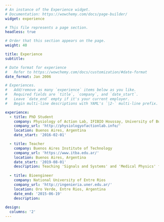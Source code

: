 ```yaml
---
# An instance of the Experience widget.
# Documentation: https://wowchemy.com/docs/page-builder/
widget: experience

# This file represents a page section.
headless: true

# Order that this section appears on the page.
weight: 40

title: Experience
subtitle:

# Date format for experience
#   Refer to https://wowchemy.com/docs/customization/#date-format
date_format: Jan 2006

# Experiences.
#   Add/remove as many `experience` items below as you like.
#   Required fields are `title`, `company`, and `date_start`.
#   Leave `date_end` empty if it's your current employer.
#   Begin multi-line descriptions with YAML's `|2-` multi-line prefix.

experience:
  - title: PhD Student
    company: Physiology of Action Lab, IFIBIO Houssay, University of Buenos Aires
    company_url: 'http://physiologyofactionlab.info/'
    location: Buenos Aires, Argentina
    date_start: '2016-02-01'

  - title: Teacher
    company: Buenos Aires Institute of Technology 
    company_url: 'https://www.itba.edu.ar/'
    location: Buenos Aires, Argentina
    date_start: '2019-08-01'
    description: Teaching 'Signals and Systems' and 'Medical Physics' for Bioengineering.
    
  - title: Bioengineer
    company: National University of Entre Rios 
    company_url: 'http://ingenieria.uner.edu.ar/'
    location: Oro Verde, Entre Rios, Argentina
    date_end: '2015-06-19'
    description: 
    
design:
  columns: '2'
---
```

